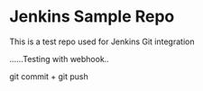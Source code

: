 # Jenkins Sample Repo
This is a test repo used for Jenkins Git integration

......Testing with webhook..

git commit + git push
